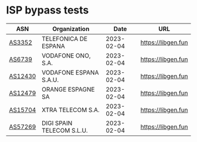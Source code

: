 # ISP bypass tests

| ASN                                   | Organization              | Date       | URL                |
| ------------------------------------- | ------------------------- | ---------- | ------------------ |
| [AS3352](https://bgp.he.net/AS3352)   | TELEFONICA DE ESPANA      | 2023-02-04 | https://libgen.fun |
| [AS6739](https://bgp.he.net/AS6739)   | VODAFONE ONO, S.A.        | 2023-02-04 | https://libgen.fun |
| [AS12430](https://bgp.he.net/AS12430) | VODAFONE ESPANA S.A.U.    | 2023-02-04 | https://libgen.fun |
| [AS12479](https://bgp.he.net/AS12479) | ORANGE ESPAGNE SA         | 2023-02-04 | https://libgen.fun |
| [AS15704](https://bgp.he.net/AS15704) | XTRA TELECOM S.A.         | 2023-02-04 | https://libgen.fun |
| [AS57269](https://bgp.he.net/AS57269) | DIGI SPAIN TELECOM S.L.U. | 2023-02-04 | https://libgen.fun |
